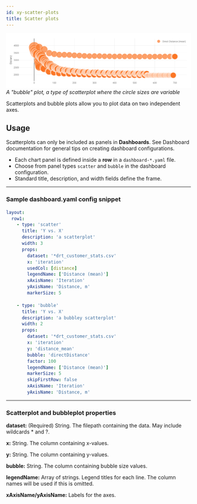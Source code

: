 ```yaml
---
id: xy-scatter-plots
title: Scatter plots
---
```


![Scatterplot example](assets/bubbles.png)
_A "bubble" plot, a type of scatterplot where the circle sizes are variable_

Scatterplots and bubble plots allow you to plot data on two independent axes.

## Usage

Scatterplots can only be included as panels in **Dashboards**. See Dashboard documentation for general tips on creating dashboard configurations.

- Each chart panel is defined inside a **row** in a `dashboard-*.yaml` file.
- Choose from panel types `scatter` and `bubble` in the dashboard configuration.
- Standard title, description, and width fields define the frame.

---

### Sample dashboard.yaml config snippet

```yaml
layout:
  row1:
    - type: 'scatter'
      title: 'Y vs. X'
      description: 'a scatterplot'
      width: 3
      props:
        dataset: '*drt_customer_stats.csv'
        x: 'iteration'
        usedCol: [distance]
        legendName: ['Distance (mean)']
        xAxisName: 'Iteration'
        yAxisName: 'Distance, m'
        markerSize: 5

    - type: 'bubble'
      title: 'Y vs. X'
      description: 'a bubbley scatterplot'
      width: 2
      props:
        dataset: '*drt_customer_stats.csv'
        x: 'iteration'
        y: 'distance_mean'
        bubble: 'directDistance'
        factor: 100
        legendName: ['Distance (mean)']
        markerSize: 5
        skipFirstRow: false
        xAxisName: 'Iteration'
        yAxisName: 'Distance, m'
```

---

### Scatterplot and bubbleplot properties

**dataset:** (Required) String. The filepath containing the data. May include wildcards \* and ?.

**x:** String. The column containing x-values.

**y:** String. The column containing y-values.

**bubble:** String. The column containing bubble size values.

**legendName:** Array of strings. Legend titles for each line. The column names will be used if this is omitted.

**xAxisName/yAxisName:** Labels for the axes.
